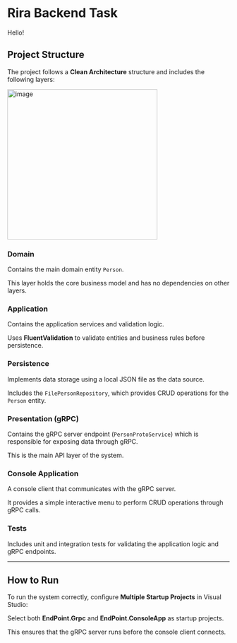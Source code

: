
# Rira Backend Task
Hello!

## Project Structure

The project follows a **Clean Architecture** structure and includes the following layers:

<img width="340" height="340" alt="image" src="https://github.com/user-attachments/assets/02ae5d4d-d8b0-49bd-ae17-cca73b347c27" />

### Domain

Contains the main domain entity `Person`.

This layer holds the core business model and has no dependencies on other layers.

### Application

Contains the application services and validation logic.

Uses **FluentValidation** to validate entities and business rules before persistence.

### Persistence

Implements data storage using a local JSON file as the data source.

Includes the `FilePersonRepository`, which provides CRUD operations for the `Person` entity.

### Presentation (gRPC)

Contains the gRPC server endpoint (`PersonProtoService`) which is responsible for exposing data through gRPC.

This is the main API layer of the system.

### Console Application

A console client that communicates with the gRPC server.

It provides a simple interactive menu to perform CRUD operations through gRPC calls.

### Tests

Includes unit and integration tests for validating the application logic and gRPC endpoints.

---

## How to Run

To run the system correctly, configure **Multiple Startup Projects** in Visual Studio:

Select both **EndPoint.Grpc** and **EndPoint.ConsoleApp** as startup projects.

This ensures that the gRPC server runs before the console client connects.




